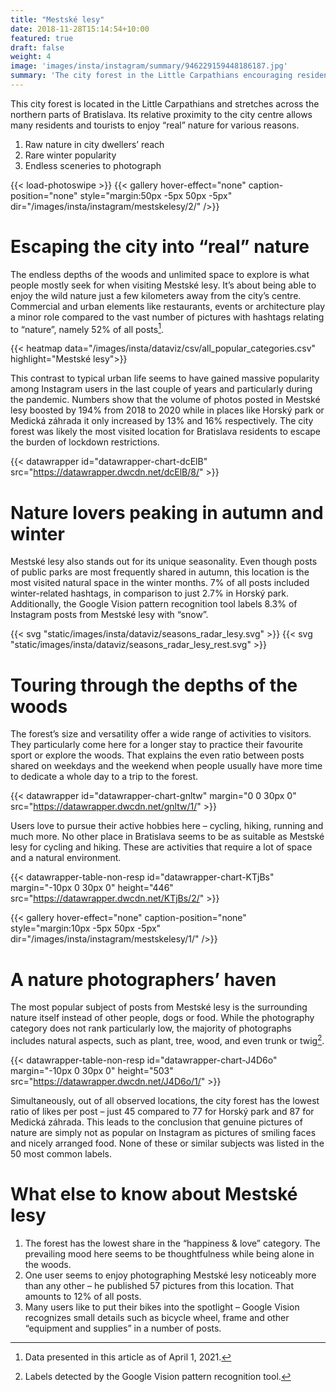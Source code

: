 ```yaml
---
title: "Mestské lesy"
date: 2018-11-28T15:14:54+10:00
featured: true
draft: false
weight: 4
image: 'images/insta/instagram/summary/946229159448186187.jpg'
summary: 'The city forest in the Little Carpathians encouraging residents and tourists to explore “real” nature'
---
```


This city forest is located in the Little Carpathians and stretches across the northern parts of Bratislava. Its relative proximity to the city centre allows many residents and tourists to enjoy “real” nature for various reasons.

1. Raw nature in city dwellers’ reach
2. Rare winter popularity
3. Endless sceneries to photograph

{{< load-photoswipe >}}
{{< gallery hover-effect="none" caption-position="none" style="margin:50px -5px 50px -5px" dir="/images/insta/instagram/mestskelesy/2/" />}}

# Escaping the city into “real” nature

The endless depths of the woods and unlimited space to explore is what people mostly seek for when visiting Mestské lesy. It’s about being able to enjoy the wild nature just a few kilometers away from the city’s centre. Commercial and urban elements like restaurants, events or architecture play a minor role compared to the vast number of pictures with hashtags relating to “nature”, namely 52% of all posts[^2].

{{< heatmap data="/images/insta/dataviz/csv/all_popular_categories.csv" highlight="Mestské lesy">}}

This contrast to typical urban life seems to have gained massive popularity among Instagram users in the last couple of years and particularly during the pandemic. Numbers show that the volume of photos posted in Mestské lesy boosted by 194% from 2018 to 2020 while in places like Horský park or Medická záhrada it only increased by 13% and 16% respectively. The city forest was likely the most visited location for Bratislava residents to escape the burden of lockdown restrictions.

{{< datawrapper id="datawrapper-chart-dcElB" src="https://datawrapper.dwcdn.net/dcElB/8/" >}}

# Nature lovers peaking in autumn and winter

Mestské lesy also stands out for its unique seasonality. Even though posts of public parks are most frequently shared in autumn, this location is the most visited natural space in the winter months. 7% of all posts included winter-related hashtags, in comparison to just 2.7% in Horský park. Additionally, the Google Vision pattern recognition tool labels 8.3% of Instagram posts from Mestské lesy with “snow”.

{{< svg "static/images/insta/dataviz/seasons_radar_lesy.svg" >}}
{{< svg "static/images/insta/dataviz/seasons_radar_lesy_rest.svg" >}}

# Touring through the depths of the woods

The forest’s size and versatility offer a wide range of activities to visitors. They particularly come here for a longer stay to practice their favourite sport or explore the woods. That explains the even ratio between posts shared on weekdays and the weekend when people usually have more time to dedicate a whole day to a trip to the forest.

{{< datawrapper id="datawrapper-chart-gnltw" margin="0 0 30px 0" src="https://datawrapper.dwcdn.net/gnltw/1/" >}}

Users love to pursue their active hobbies here – cycling, hiking, running and much more. No other place in Bratislava seems to be as suitable as Mestské lesy for cycling and hiking. These are activities that require a lot of space and a natural environment.

{{< datawrapper-table-non-resp id="datawrapper-chart-KTjBs" margin="-10px 0 30px 0" height="446" src="https://datawrapper.dwcdn.net/KTjBs/2/" >}}

{{< gallery hover-effect="none" caption-position="none" style="margin:10px -5px 50px -5px" dir="/images/insta/instagram/mestskelesy/1/" />}}

# A nature photographers’ haven

The most popular subject of posts from Mestské lesy is the surrounding nature itself instead of other people, dogs or food. While the photography category does not rank particularly low, the majority of photographs includes natural aspects, such as plant, tree, wood, and even trunk or twig[^1].

{{< datawrapper-table-non-resp id="datawrapper-chart-J4D6o" margin="-10px 0 30px 0" height="503" src="https://datawrapper.dwcdn.net/J4D6o/1/" >}}

Simultaneously, out of all observed locations, the city forest has the lowest ratio of likes per post –  just 45 compared to 77 for Horský park and 87 for Medická záhrada. This leads to the conclusion that genuine pictures of nature are simply not as popular on Instagram as pictures of smiling faces and nicely arranged food. None of these or similar subjects was listed in the 50 most common labels.  

# What else to know about Mestské lesy

1. The forest has the lowest share in the “happiness & love” category. The prevailing mood here seems to be thoughtfulness while being alone in the woods.
2. One user seems to enjoy photographing Mestské lesy noticeably more than any other – he published 57 pictures from this location. That amounts to 12% of all posts.
3. Many users like to put their bikes into the spotlight – Google Vision recognizes small details such as bicycle wheel, frame and other “equipment and supplies” in a number of posts.

[^1]: Labels detected by the Google Vision pattern recognition tool.
[^2]: Data presented in this article as of April 1, 2021.
